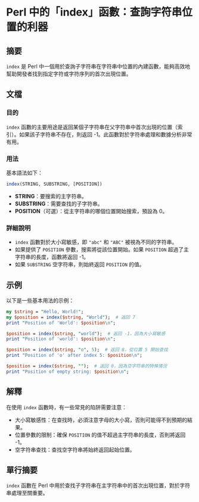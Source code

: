 <!--
Meta Description: # Perl 中的「index」函數：查詢字符串位置的利器 ## 摘要 `index` 是 Perl 中一個用於查詢子字符串在字符串中位置的內建函數，能夠高效地幫助開發者找到指定字符或字符序列的首次出現位置。 ## 文檔 ### 目的 `index` 函數的主要用途是返回某個子字符串在父字符串中首次...
Meta Keywords: position, index, string, perl, world
-->

# Perl 中的「index」函數：查詢字符串位置的利器

## 摘要
`index` 是 Perl 中一個用於查詢子字符串在字符串中位置的內建函數，能夠高效地幫助開發者找到指定字符或字符序列的首次出現位置。

## 文檔
### 目的
`index` 函數的主要用途是返回某個子字符串在父字符串中首次出現的位置（索引）。如果該子字符串不存在，則返回 -1。此函數對於字符串處理和數據分析非常有用。

### 用法
基本語法如下：

```perl
index(STRING, SUBSTRING, [POSITION])
```

- **STRING**：要搜索的主字符串。
- **SUBSTRING**：需要查找的子字符串。
- **POSITION**（可選）：從主字符串的哪個位置開始搜索，預設為 0。

### 詳細說明
- `index` 函數對於大小寫敏感，即 `"abc"` 和 `"ABC"` 被視為不同的字符串。
- 如果提供了 `POSITION` 參數，搜索將從該位置開始。如果 `POSITION` 超過了主字符串的長度，函數將返回 -1。
- 如果 `SUBSTRING` 空字符串，則始終返回 `POSITION` 的值。

## 示例
以下是一些基本用法的示例：

```perl
my $string = "Hello, World!";
my $position = index($string, "World");  # 返回 7
print "Position of 'World': $position\n";

$position = index($string, "world");  # 返回 -1，因為大小寫敏感
print "Position of 'world': $position\n";

$position = index($string, "o", 5);  # 返回 8，從位置 5 開始查找
print "Position of 'o' after index 5: $position\n";

$position = index($string, "");  # 返回 0，因為空字符串的特殊情況
print "Position of empty string: $position\n";
```

## 解釋
在使用 `index` 函數時，有一些常見的陷阱需要注意：
- 大小寫敏感性：在查找時，必須注意字母的大小寫，否則可能得不到預期的結果。
- 位置參數的限制：確保 `POSITION` 的值不超過主字符串的長度，否則將返回 -1。
- 空字符串查找：查找空字符串將始終返回起始位置。

## 單行摘要
`index` 函數在 Perl 中用於查找子字符串在主字符串中的首次出現位置，對於字符串處理至關重要。